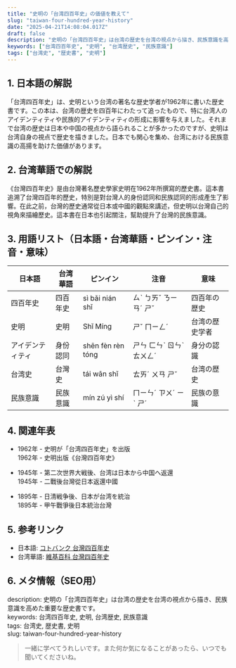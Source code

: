 ```yaml
---
title: "史明の「台湾四百年史」の価値を教えて"
slug: "taiwan-four-hundred-year-history"
date: "2025-04-21T14:08:04.017Z"
draft: false
description: "史明の「台湾四百年史」は台湾の歴史を台湾の視点から描き、民族意識を高めた重要な歴史書です。"
keywords: ["台湾四百年史", "史明", "台湾歴史", "民族意識"]
tags: ["台湾史", "歴史書", "史明"]
---
```


## 1. 日本語の解説  
「台湾四百年史」は、史明という台湾の著名な歴史学者が1962年に書いた歴史書です。この本は、台湾の歴史を四百年にわたって追ったもので、特に台湾人のアイデンティティや民族的アイデンティティの形成に影響を与えました。それまで台湾の歴史は日本や中国の視点から語られることが多かったのですが、史明は台湾自身の視点で歴史を描きました。日本でも関心を集め、台湾における民族意識の高揚を助けた価値があります。

## 2. 台湾華語での解説  
《台灣四百年史》是由台灣著名歷史學家史明在1962年所撰寫的歷史書。這本書追溯了台灣四百年的歷史，特別是對台灣人的身份認同和民族認同的形成產生了影響。在此之前，台灣的歷史通常從日本或中國的觀點來講述，但史明以台灣自己的視角來描繪歷史。這本書在日本也引起關注，幫助提升了台灣的民族意識。

## 3. 用語リスト（日本語・台湾華語・ピンイン・注音・意味）  

| 日本語     | 台湾華語        | ピンイン       | 注音      | 意味                     |
|------------|----------------|---------------|----------|------------------------|
| 四百年史   | 四百年史       | sì bǎi nián shǐ | ㄙˋ ㄅㄞˇ ㄋㄧㄢˊ ㄕˇ | 四百年の歴史           |
| 史明       | 史明           | Shǐ Míng      | ㄕˇ ㄇㄧㄥˊ          | 台湾の歴史学者          |
| アイデンティティ | 身份認同        | shēn fèn rèn tóng | ㄕㄣ ㄈㄣˋ ㄖㄣˋ ㄊㄨㄥˊ | 身分の認識             |
| 台湾史     | 台灣史         | tái wān shǐ   | ㄊㄞˊ ㄨㄢ ㄕˇ      | 台湾の歴史             |
| 民族意識   | 民族意識       | mín zú yì shí | ㄇㄧㄣˊ ㄗㄨˊ ㄧˋ ㄕˊ | 民族の意識             |

## 4. 関連年表  

- 1962年 - 史明が「台湾四百年史」を出版  
  1962年 - 史明出版《台灣四百年史》  

- 1945年 - 第二次世界大戦後、台湾は日本から中国へ返還  
  1945年 - 二戰後台灣從日本返還中國  

- 1895年 - 日清戦争後、日本が台湾を統治  
  1895年 - 甲午戰爭後日本統治台灣  

## 5. 参考リンク  

- 日本語: [コトバンク 台灣四百年史](https://kotobank.jp/word/%E5%8F%B0%E6%B9%BE%E5%9B%9B%E7%99%BE%E5%B9%B4%E5%8F%B2-819625)  
- 台湾華語: [維基百科 台灣四百年史](https://zh.wikipedia.org/wiki/%E5%8F%B0%E7%81%A3%E5%9B%9B%E7%99%BE%E5%B9%B4%E5%8F%B2)  

## 6. メタ情報（SEO用）  
description: 史明の「台湾四百年史」は台湾の歴史を台湾の視点から描き、民族意識を高めた重要な歴史書です。  
keywords: 台湾四百年史, 史明, 台湾歴史, 民族意識  
tags: 台湾史, 歴史書, 史明  
slug: taiwan-four-hundred-year-history  

> 一緒に学べてうれしいです。また何か気になることがあったら、いつでも聞いてくださいね。